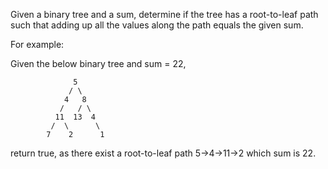Given a binary tree and a sum, determine if the tree has a root-to-leaf path such that adding up all the values along the path equals the given sum.

For example:

Given the below binary tree and sum = 22,
```
              5
             / \
            4   8
           /   / \
          11  13  4
         /  \      \
        7    2      1
```
return true, as there exist a root-to-leaf path 5->4->11->2 which sum is 22.
